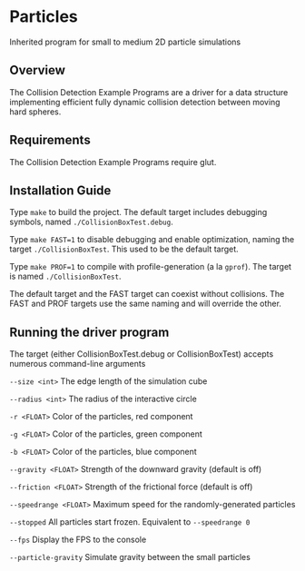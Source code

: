 # Particles
Inherited program for small to medium 2D particle simulations

## Overview
The Collision Detection Example Programs are a driver for a data
structure implementing efficient fully dynamic collision detection
between moving hard spheres.

## Requirements
The Collision Detection Example Programs require glut.

## Installation Guide
Type `make` to build the project. The default target includes debugging
symbols, named `./CollisionBoxTest.debug`.

Type `make FAST=1` to disable debugging and enable optimization, naming the target `./CollisionBoxTest`. This used to be the default target.

Type `make PROF=1` to compile with profile-generation (a la `gprof`). The target is named `./CollisionBoxTest`.

The default target and the FAST target can coexist without collisions. The FAST
and PROF targets use the same naming and will override the other.

## Running the driver program
The target (either CollisionBoxTest.debug or CollisionBoxTest) accepts numerous
command-line arguments

`--size <int>`         The edge length of the simulation cube

`--radius <int>`       The radius of the interactive circle

`-r <FLOAT>`           Color of the particles, red component

`-g <FLOAT>`           Color of the particles, green component

`-b <FLOAT>`           Color of the particles, blue component

`--gravity <FLOAT>`    Strength of the downward gravity (default is off)

`--friction <FLOAT>`   Strength of the frictional force (default is off)

`--speedrange <FLOAT>` Maximum speed for the randomly-generated particles

`--stopped`            All particles start frozen. Equivalent to `--speedrange 0`

`--fps`                Display the FPS to the console

`--particle-gravity`   Simulate gravity between the small particles
